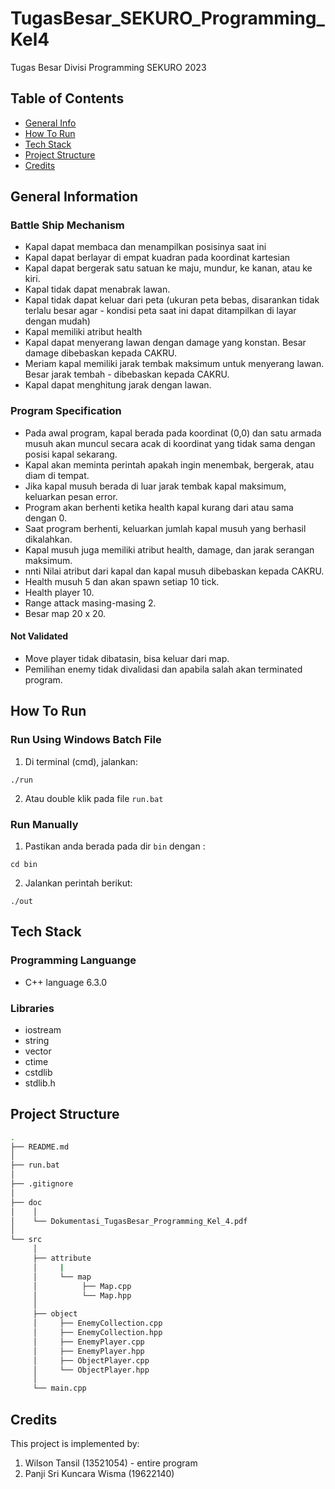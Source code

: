 # TugasBesar_SEKURO_Programming_Kel4
Tugas Besar Divisi Programming SEKURO 2023

## Table of Contents
* [General Info](#general-information)
* [How To Run](#how-to-run)
* [Tech Stack](#tech-stack)
* [Project Structure](#project-structure)
* [Credits](#credits)

## General Information
### Battle Ship Mechanism
- Kapal dapat membaca dan menampilkan posisinya saat ini
- Kapal dapat berlayar di empat kuadran pada koordinat kartesian
- Kapal dapat bergerak satu satuan ke maju, mundur, ke kanan, atau ke kiri.
- Kapal tidak dapat menabrak lawan.
- Kapal tidak dapat keluar dari peta (ukuran peta bebas, disarankan tidak terlalu besar agar - kondisi peta saat ini dapat ditampilkan di layar dengan mudah)
- Kapal memiliki atribut health
- Kapal dapat menyerang lawan dengan damage yang konstan. Besar damage dibebaskan kepada CAKRU.
- Meriam kapal memiliki jarak tembak maksimum untuk menyerang lawan. Besar jarak tembah - dibebaskan kepada CAKRU.
- Kapal dapat menghitung jarak dengan lawan.

### Program Specification
- Pada awal program, kapal berada pada koordinat (0,0) dan satu armada musuh akan muncul secara acak di koordinat yang tidak sama dengan posisi kapal sekarang.
- Kapal akan meminta perintah apakah ingin menembak, bergerak, atau diam di tempat.
- Jika kapal musuh berada di luar jarak tembak kapal maksimum, keluarkan pesan error.
- Program akan berhenti ketika health kapal kurang dari atau sama dengan 0.
- Saat program berhenti, keluarkan jumlah kapal musuh yang berhasil dikalahkan.
- Kapal musuh juga memiliki atribut health, damage, dan jarak serangan maksimum.
- nnti Nilai atribut dari kapal dan kapal musuh dibebaskan kepada CAKRU.
- Health musuh 5 dan akan spawn setiap 10 tick.
- Health player 10.
- Range attack masing-masing 2.
- Besar map 20 x 20.

#### Not Validated
- Move player tidak dibatasin, bisa keluar dari map.
- Pemilihan enemy tidak divalidasi dan apabila salah akan terminated program.

## How To Run
### Run Using Windows Batch File
1. Di terminal (cmd), jalankan:
```shell
./run
```
2. Atau double klik pada file `run.bat`

### Run Manually 
1. Pastikan anda berada pada dir `bin` dengan :
```shell
cd bin
```
2. Jalankan perintah berikut:
```shell
./out
```

## Tech Stack
### Programming Languange
* C++ language 6.3.0

### Libraries
* iostream
* string
* vector
* ctime
* cstdlib
* stdlib.h

## Project Structure
```bash
.
├── README.md
│
├── run.bat
│
├── .gitignore
│
├── doc
│    │
│    └── Dokumentasi_TugasBesar_Programming_Kel_4.pdf
│
└── src
     │
     ├── attribute
     │     |
     │     └── map
     │          ├── Map.cpp
     │          └── Map.hpp
     │
     ├── object 
     │     ├── EnemyCollection.cpp 
     │     ├── EnemyCollection.hpp 
     │     ├── EnemyPlayer.cpp 
     │     ├── EnemyPlayer.hpp 
     │     ├── ObjectPlayer.cpp
     │     └── ObjectPlayer.hpp  
     │     
     └── main.cpp
```

## Credits
This project is implemented by: 
1. Wilson Tansil (13521054) - entire program
2. Panji Sri Kuncara Wisma (19622140)